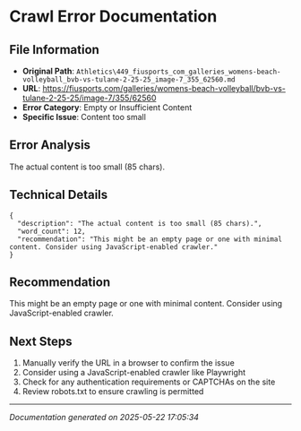 # Crawl Error Documentation

## File Information
- **Original Path**: `Athletics\449_fiusports_com_galleries_womens-beach-volleyball_bvb-vs-tulane-2-25-25_image-7_355_62560.md`
- **URL**: https://fiusports.com/galleries/womens-beach-volleyball/bvb-vs-tulane-2-25-25/image-7/355/62560
- **Error Category**: Empty or Insufficient Content
- **Specific Issue**: Content too small

## Error Analysis
The actual content is too small (85 chars).

## Technical Details
```
{
  "description": "The actual content is too small (85 chars).",
  "word_count": 12,
  "recommendation": "This might be an empty page or one with minimal content. Consider using JavaScript-enabled crawler."
}
```

## Recommendation
This might be an empty page or one with minimal content. Consider using JavaScript-enabled crawler.

## Next Steps
1. Manually verify the URL in a browser to confirm the issue
2. Consider using a JavaScript-enabled crawler like Playwright
3. Check for any authentication requirements or CAPTCHAs on the site
4. Review robots.txt to ensure crawling is permitted

---
*Documentation generated on 2025-05-22 17:05:34*
